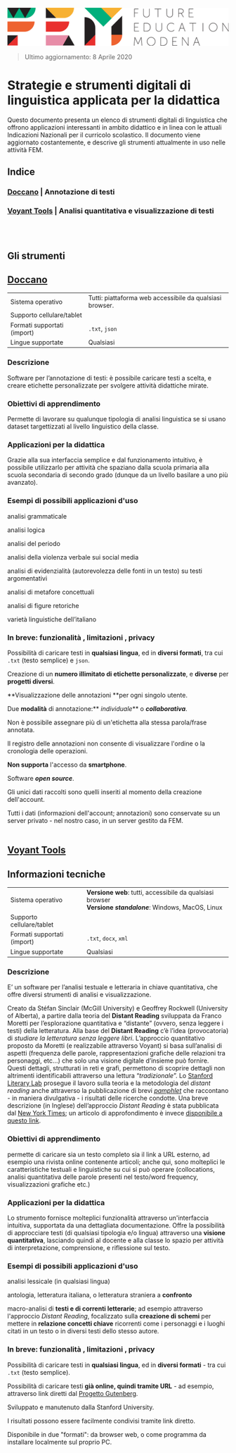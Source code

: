 <script src="https://cdnjs.cloudflare.com/ajax/libs/font-awesome/5.13.0/js/all.min.js" integrity="sha256-KzZiKy0DWYsnwMF+X1DvQngQ2/FxF7MF3Ff72XcpuPs=" crossorigin="anonymous"></script>

<a href="https://fem.digital" rel="FEM Future Education Modena" target="_blank">![](FEM_Logo.png)</a>

>  <i class="far fa-calendar-check"></i> Ultimo aggiornamento: 8 Aprile 2020

# Strategie e strumenti digitali di linguistica applicata per la didattica

Questo documento presenta un elenco di strumenti digitali di linguistica che offrono applicazioni interessanti in ambito didattico e in linea con le attuali Indicazioni Nazionali per il curricolo scolastico. Il documento viene aggiornato costantemente, e descrive gli strumenti attualmente in uso nelle attività FEM.
<br/>

## Indice

### [Doccano](#doccano) | Annotazione di testi

### [Voyant Tools](#voyant-tools) | Analisi quantitativa e visualizzazione di testi

<br/>
<br/>

## Gli strumenti

## <a href="http://doccano.fem.digital" rel="FEM Future Education Modena" target="_blank">Doccano</a>

<i class="fas fa-check"></i>

|                             |                                                          |
| --------------------------- | -------------------------------------------------------- |
| Sistema operativo           | Tutti: piattaforma web accessibile da qualsiasi browser. |
| Supporto cellulare/tablet   | <i class="fas fa-times" style="color:red"></i>           |
| Formati supportati (import) | `.txt`, `json`                                           |
| Lingue supportate           | Qualsiasi                                                |

### <i class="fas fa-info-circle"></i> Descrizione

Software per l’annotazione di testi: è possibile caricare testi a scelta, e creare etichette personalizzate per svolgere attività didattiche mirate.

### <i class="fas fa-chalkboard-teacher"></i> **Obiettivi di apprendimento**

Permette di lavorare su qualunque tipologia di analisi linguistica se si usano dataset targettizzati al livello linguistico della classe.

### <i class="fas fa-laptop-code"></i> Applicazioni per la didattica

Grazie alla sua interfaccia semplice e dal  funzionamento intuitivo, è possibile utilizzarlo per attività che spaziano dalla scuola primaria alla scuola secondaria di secondo grado (dunque da un livello basilare a uno più avanzato).

### <i class="fas fa-tasks"></i> Esempi di possibili applicazioni d'uso

<i class="fas fa-arrow-circle-right"></i> analisi grammaticale

<i class="fas fa-arrow-circle-right"></i> analisi logica

<i class="fas fa-arrow-circle-right"></i> analisi del periodo

<i class="fas fa-arrow-circle-right"></i> analisi della violenza verbale sui social media

<i class="fas fa-arrow-circle-right"></i> analisi di evidenzialità (autorevolezza delle fonti in un testo) su testi argomentativi

<i class="fas fa-arrow-circle-right"></i> analisi di metafore concettuali

<i class="fas fa-arrow-circle-right"></i> analisi di figure retoriche

<i class="fas fa-arrow-circle-right"></i> varietà linguistiche dell’italiano

### In breve: funzionalità <i class="fas fa-check-circle" style="color:green"></i>, limitazioni <i class="fas fa-times-circle" style="color:red"></i>, privacy <i class="far fa-eye-slash"></i>

<i class="fas fa-check-circle" style="color:green"></i>  Possibilità di  caricare testi in **qualsiasi lingua**, ed in **diversi formati**, tra cui  `.txt` (testo semplice) e `json`.

<i class="fas fa-check-circle" style="color:green"></i> Creazione di  un **numero illimitato di etichette personalizzate**, e  **diverse** per **progetti diversi**.

<i class="fas fa-check-circle" style="color:green"></i> **Visualizzazione delle annotazioni **per ogni singolo utente.

<i class="fas fa-check-circle" style="color:green"></i> Due **modalità** di annotazione:** *individuale*** o ***collaborativa***.

<i class="fas fa-times-circle" style="color:red"></i> Non è possibile assegnare più di un'etichetta alla stessa parola/frase annotata.

<i class="fas fa-times-circle" style="color:red"></i> Il registro delle annotazioni non consente di visualizzare l'ordine o la cronologia delle operazioni.

<i class="fas fa-times-circle" style="color:red"></i> **Non supporta** l'accesso da **smartphone**.

<i class="far fa-eye-slash"></i> Software ***open source***.

<i class="far fa-eye-slash"></i> Gli unici dati raccolti sono quelli inseriti al momento della creazione dell'account.

<i class="far fa-eye-slash"></i> Tutti i dati (informazioni dell'account; annotazioni) sono conservate su un server privato - nel nostro caso, in un server gestito da FEM.
<br/>
<br/>

## <a href="https://voyant-tools.org/" rel="FEM Future Education Modena" target="_blank">Voyant Tools</a>

## Informazioni tecniche

|                             |                                                                                                                |
| --------------------------- | -------------------------------------------------------------------------------------------------------------- |
| Sistema operativo           | **Versione web**: tutti, accessibile da qualsiasi browser<br/>**Versione *standalone***: Windows, MacOS, Linux |
| Supporto cellulare/tablet   | <i class="fas fa-check" style="color:green"></i>                                                               |
| Formati supportati (import) | `.txt`, `docx`, `xml`                                                                                          |
| Lingue supportate           | Qualsiasi                                                                                                      |

### <i class="fas fa-info-circle"></i> Descrizione

E’ un software per l’analisi testuale e letteraria in chiave quantitativa, che offre diversi strumenti di analisi e visualizzazione. 

Creato da Stéfan Sinclair (McGill University) e Geoffrey Rockwell (University of Alberta), a partire dalla teoria del **Distant Reading** sviluppata da Franco Moretti per l’esplorazione quantitativa e “distante” (ovvero, senza leggere i testi) della letteratura.
Alla base del **Distant Reading** c’è l’idea (provocatoria) di *studiare la letteratura senza leggere libri*. L’approccio quantitativo proposto da Moretti (e realizzabile attraverso Voyant) si basa sull’analisi di aspetti (frequenza delle parole, rappresentazioni grafiche delle relazioni tra personaggi, etc…) che solo una visione digitale d’insieme può fornire. Questi dettagli, strutturati in reti e grafi, permettono di scoprire dettagli non altrimenti identificabili attraverso una lettura “*tradizionale*”. Lo <a href="https://litlab.stanford.edu/" target="_blank">Stanford Literary Lab</a> prosegue il lavoro sulla teoria e la metodologia del *distant reading* anche attraverso la pubblicazione di brevi <a href="https://litlab.stanford.edu/pamphlets/" target="_blank">*pamphlet*</a> che raccontano - in maniera divulgativa - i risultati delle ricerche condotte. Una breve descrizione (in Inglese) dell’approccio *Distant Reading* è stata pubblicata dal <a href="https://www.nytimes.com/2011/06/26/books/review/the-mechanic-muse-what-is-distant-reading.html" target="_blank">New York Times</a>; un articolo di approfondimento è invece <a href="http://www.digitalhumanities.org/dhq/vol/11/2/000317/000317.html" target="_blank">disponibile a questo link</a>.

### <i class="fas fa-chalkboard-teacher"></i> **Obiettivi di apprendimento**

permette di caricare sia un testo completo sia il link a URL esterno, ad esempio una rivista online contenente articoli; anche qui, sono molteplici le caratteristiche testuali e linguistiche su cui si può operare (collocations, analisi quantitativa delle parole presenti nel testo/word frequency, visualizzazioni grafiche etc.)

### <i class="fas fa-laptop-code"></i> Applicazioni per la didattica

Lo strumento fornisce molteplici funzionalità attraverso un'interfaccia intuitiva, supportata da una dettagliata documentazione. Offre la possibilità di approcciare testi (di qualsiasi tipologia e/o lingua) attraverso una **visione quantitativa**, lasciando quindi al docente e alla classe lo spazio per attività di interpretazione, comprensione, e riflessione sul testo. 

### <i class="fas fa-tasks"></i> Esempi di possibili applicazioni d'uso

<i class="fas fa-arrow-circle-right"></i> analisi lessicale (in qualsiasi lingua)

<i class="fas fa-arrow-circle-right"></i> antologia, letteratura italiana, o letteratura straniera a **confronto**

<i class="fas fa-arrow-circle-right"></i> macro-analisi di **testi e di correnti letterarie**; ad esempio attraverso l'approccio *Distant Reading*, focalizzato sulla **creazione di schemi** per mettere in **relazione concetti chiave** ricorrenti come i personaggi e i luoghi citati in un testo o in diversi testi dello stesso autore.

### In breve: funzionalità <i class="fas fa-check-circle" style="color:green"></i>, limitazioni <i class="fas fa-times-circle" style="color:red"></i>, privacy <i class="far fa-eye-slash"></i>

<i class="fas fa-check-circle" style="color:green"></i> Possibilità di caricare testi in **qualsiasi lingua**, ed in **diversi formati** - tra cui `.txt` (testo semplice).

<i class="fas fa-check-circle" style="color:green"></i> Possibilità di caricare testi **già online, quindi tramite URL** - ad esempio, attraverso link diretti dal [Progetto Gutenberg](https://www.gutenberg.org).

<i class="fas fa-check-circle" style="color:green"></i> Sviluppato e manutenuto dalla Stanford University.

<i class="fas fa-check-circle" style="color:green"></i> I risultati possono essere facilmente condivisi tramite link diretto.

<i class="fas fa-check-circle" style="color:green"></i> Disponibile in due "formati": da browser web, o come programma da installare localmente sul proprio PC.

